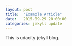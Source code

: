 ```yaml
---
layout: post
title:  "Example Article"
date:   2015-09-29 20:00:00
categories: jekyll update
---
```


This is udacity jekyll blog.